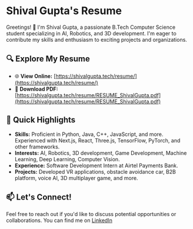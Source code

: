 # Shival Gupta's Resume

Greetings! 👋 I'm Shival Gupta, a passionate B.Tech Computer Science student specializing in AI, Robotics, and 3D development. I'm eager to contribute my skills and enthusiasm to exciting projects and organizations.

## 🔍 Explore My Resume

* 🌐 **View Online:** [https://shivalgupta.tech/resume/](https://shivalgupta.tech/resume/) 
* 📄 **Download PDF:** [https://shivalgupta.tech/resume/RESUME_ShivalGupta.pdf](https://shivalgupta.tech/resume/RESUME_ShivalGupta.pdf)

## 🚀 Quick Highlights

* **Skills:** Proficient in Python, Java, C++, JavaScript, and more. Experienced with Next.js, React, Three.js, TensorFlow, PyTorch, and other frameworks.
* **Interests:** AI, Robotics, 3D development, Game Development, Machine Learning, Deep Learning, Computer Vision.
* **Experience:** Software Development Intern at Airtel Payments Bank.
* **Projects:** Developed VR applications, obstacle avoidance car, B2B platform, voice AI, 3D multiplayer game, and more.

## 📫 Let's Connect!

Feel free to reach out if you'd like to discuss potential opportunities or collaborations. You can find me on [LinkedIn](https://www.linkedin.com/in/shival-gupta/)
